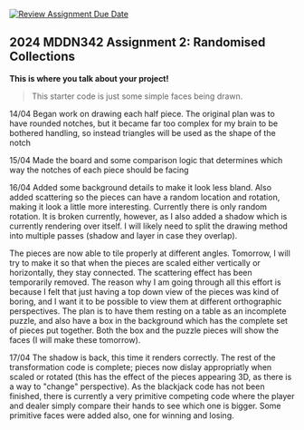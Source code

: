 [![Review Assignment Due Date](https://classroom.github.com/assets/deadline-readme-button-24ddc0f5d75046c5622901739e7c5dd533143b0c8e959d652212380cedb1ea36.svg)](https://classroom.github.com/a/uYb6fuja)
## 2024 MDDN342 Assignment 2: Randomised Collections

**This is where you talk about your project!**

>This starter code is just some simple faces being drawn. 


14/04 
Began work on drawing each half piece.
The original plan was to have rounded notches, but it became far too complex for my brain to be bothered handling, so instead triangles will be used as the shape of the notch

15/04
Made the board and some comparison logic that determines which way the notches of each piece should be facing

16/04
Added some background details to make it look less bland. Also added scattering so the pieces can have a random location and rotation, making it look a little more interesting. Currently there is only random rotation. It is broken currently, however, as I also added a shadow which is currently rendering over itself. I will likely need to split the drawing method into multiple passes (shadow and layer in case they overlap).

The pieces are now able to tile properly at different angles. Tomorrow, I will try to make it so that when the pieces are scaled either vertically or horizontally, they stay connected. The scattering effect has been temporarily removed. 
The reason why I am going through all this effort is because I felt that just having a top down view of the pieces was kind of boring, and I want it to be possible to view them at different orthographic perspectives. The plan is to have them resting on a table as an incomplete puzzle, and also have a box in the background which has the complete set of pieces put together. Both the box and the puzzle pieces will show the faces (I will make these tomorrow).

17/04
The shadow is back, this time it renders correctly. The rest of the transformation code is complete; pieces now dislay appropriatly when scaled or rotated (this has the effect of the pieces appearing 3D, as there is a way to "change" perspective). As the blackjack code has not been finished, there is currently a very primitive competing code where the player and dealer simply compare their hands to see which one is bigger. Some primitive faces were added also, one for winning and losing.